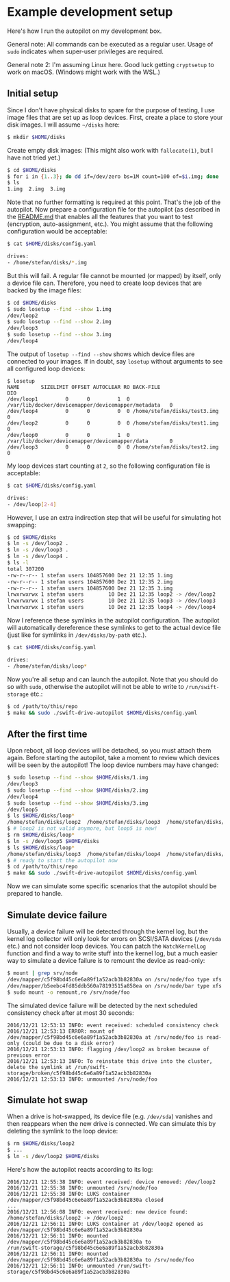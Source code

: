 <!--
SPDX-FileCopyrightText: 2025 SAP SE or an SAP affiliate company
SPDX-License-Identifier: Apache-2.0
-->

# Example development setup

Here's how I run the autopilot on my development box.

General note: All commands can be executed as a regular user. Usage of `sudo` indicates when super-user privileges are
required.

General note 2: I'm assuming Linux here. Good luck getting `cryptsetup` to work on macOS. (Windows might work with the WSL.)

## Initial setup

Since I don't have physical disks to spare for the purpose of testing, I use image files that are set up as loop
devices. First, create a place to store your disk images. I will assume `~/disks` here:

```bash
$ mkdir $HOME/disks
```

Create empty disk images: (This might also work with `fallocate(1)`, but I have not tried yet.)

```bash
$ cd $HOME/disks
$ for i in {1..3}; do dd if=/dev/zero bs=1M count=100 of=$i.img; done
$ ls
1.img  2.img  3.img
```

Note that no further formatting is required at this point. That's the job of the autopilot. Now prepare a configuration
file for the autopilot (as described in the [README.md](./README.md#Usage) that enables all the features that you want
to test (encryption, auto-assignment, etc.). You might assume that the following configuration would be acceptable:

```bash
$ cat $HOME/disks/config.yaml

drives:
- /home/stefan/disks/*.img
```

But this will fail. A regular file cannot be mounted (or mapped) by itself, only a device file can. Therefore, you need
to create loop devices that are backed by the image files:

```bash
$ cd $HOME/disks
$ sudo losetup --find --show 1.img
/dev/loop2
$ sudo losetup --find --show 2.img
/dev/loop3
$ sudo losetup --find --show 3.img
/dev/loop4
```

The output of `losetup --find --show` shows which device files are connected to your images. If in doubt, say `losetup` without arguments to see all configured loop devices:

```
$ losetup
NAME       SIZELIMIT OFFSET AUTOCLEAR RO BACK-FILE                                          DIO
/dev/loop1         0      0         1  0 /var/lib/docker/devicemapper/devicemapper/metadata   0
/dev/loop4         0      0         0  0 /home/stefan/disks/test3.img                         0
/dev/loop2         0      0         0  0 /home/stefan/disks/test1.img                         0
/dev/loop0         0      0         1  0 /var/lib/docker/devicemapper/devicemapper/data       0
/dev/loop3         0      0         0  0 /home/stefan/disks/test2.img                         0
```

My loop devices start counting at `2`, so the following configuration file is acceptable:

```bash
$ cat $HOME/disks/config.yaml

drives:
- /dev/loop[2-4]
```

However, I use an extra indirection step that will be useful for simulating hot swapping:

```bash
$ cd $HOME/disks
$ ln -s /dev/loop2 .
$ ln -s /dev/loop3 .
$ ln -s /dev/loop4 .
$ ls -l
total 307200
-rw-r--r-- 1 stefan users 104857600 Dez 21 12:35 1.img
-rw-r--r-- 1 stefan users 104857600 Dez 21 12:35 2.img
-rw-r--r-- 1 stefan users 104857600 Dez 21 12:35 3.img
lrwxrwxrwx 1 stefan users        10 Dez 21 12:35 loop2 -> /dev/loop2
lrwxrwxrwx 1 stefan users        10 Dez 21 12:35 loop3 -> /dev/loop3
lrwxrwxrwx 1 stefan users        10 Dez 21 12:35 loop4 -> /dev/loop4
```

Now I reference these symlinks in the autopilot configuration. The autopilot will automatically dereference these
symlinks to get to the actual device file (just like for symlinks in `/dev/disks/by-path` etc.).

```bash
$ cat $HOME/disks/config.yaml

drives:
- /home/stefan/disks/loop*
```

Now you're all setup and can launch the autopilot. Note that you should do so with `sudo`, otherwise the autopilot will
not be able to write to `/run/swift-storage` etc.:

```bash
$ cd /path/to/this/repo
$ make && sudo ./swift-drive-autopilot $HOME/disks/config.yaml
```

## After the first time

Upon reboot, all loop devices will be detached, so you must attach them again. Before starting the autopilot, take a
moment to review which devices will be seen by the autopilot! The loop device numbers may have changed:

```bash
$ sudo losetup --find --show $HOME/disks/1.img
/dev/loop3
$ sudo losetup --find --show $HOME/disks/2.img
/dev/loop4
$ sudo losetup --find --show $HOME/disks/3.img
/dev/loop5
$ ls $HOME/disks/loop*
/home/stefan/disks/loop2  /home/stefan/disks/loop3  /home/stefan/disks/loop4
$ # loop2 is not valid anymore, but loop5 is new!
$ rm $HOME/disks/loop*
$ ln -s /dev/loop5 $HOME/disks
$ ls $HOME/disks/loop*
/home/stefan/disks/loop3  /home/stefan/disks/loop4  /home/stefan/disks/loop5
$ # ready to start the autopilot now
$ cd /path/to/this/repo
$ make && sudo ./swift-drive-autopilot $HOME/disks/config.yaml
```

Now we can simulate some specific scenarios that the autopilot should be prepared to handle.

## Simulate device failure

Usually, a device failure will be detected through the kernel log, but the kernel log collector will only look for
errors on SCSI/SATA devices (`/dev/sda` etc.) and not consider loop devices. You can patch the `WatchKernelLog` function
and find a way to write stuff into the kernel log, but a much easier way to simulate a device failure is to remount the
device as read-only:

```bash
$ mount | grep srv/node
/dev/mapper/c5f98bd45c6e6a89f1a52acb3b82830a on /srv/node/foo type xfs (rw,relatime,attr2,inode64,noquota)
/dev/mapper/b5eebc4fd85ddb560a78193515a858ea on /srv/node/bar type xfs (rw,relatime,attr2,inode64,noquota)
$ sudo mount -o remount,ro /srv/node/foo
```

The simulated device failure will be detected by the next scheduled consistency check after at most 30 seconds:

```
2016/12/21 12:53:13 INFO: event received: scheduled consistency check
2016/12/21 12:53:13 ERROR: mount of /dev/mapper/c5f98bd45c6e6a89f1a52acb3b82830a at /srv/node/foo is read-only (could be due to a disk error)
2016/12/21 12:53:13 INFO: flagging /dev/loop2 as broken because of previous error
2016/12/21 12:53:13 INFO: To reinstate this drive into the cluster, delete the symlink at /run/swift-storage/broken/c5f98bd45c6e6a89f1a52acb3b82830a
2016/12/21 12:53:13 INFO: unmounted /srv/node/foo
```

## Simulate hot swap

When a drive is hot-swapped, its device file (e.g. `/dev/sda`) vanishes and then reappears when the new drive is
connected. We can simulate this by deleting the symlink to the loop device:

```bash
$ rm $HOME/disks/loop2
$ ...
$ ln -s /dev/loop2 $HOME/disks
```

Here's how the autopilot reacts according to its log:

```
2016/12/21 12:55:38 INFO: event received: device removed: /dev/loop2
2016/12/21 12:55:38 INFO: unmounted /srv/node/foo
2016/12/21 12:55:38 INFO: LUKS container /dev/mapper/c5f98bd45c6e6a89f1a52acb3b82830a closed
...
2016/12/21 12:56:08 INFO: event received: new device found: /home/stefan/disks/loop2 -> /dev/loop2
2016/12/21 12:56:11 INFO: LUKS container at /dev/loop2 opened as /dev/mapper/c5f98bd45c6e6a89f1a52acb3b82830a
2016/12/21 12:56:11 INFO: mounted /dev/mapper/c5f98bd45c6e6a89f1a52acb3b82830a to
/run/swift-storage/c5f98bd45c6e6a89f1a52acb3b82830a
2016/12/21 12:56:11 INFO: mounted /dev/mapper/c5f98bd45c6e6a89f1a52acb3b82830a to /srv/node/foo
2016/12/21 12:56:11 INFO: unmounted /run/swift-storage/c5f98bd45c6e6a89f1a52acb3b82830a
```
